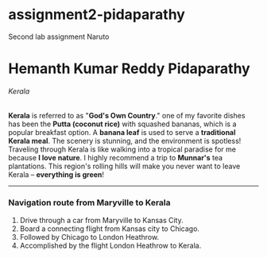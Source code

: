 # assignment2-pidaparathy
Second lab assignment
Naruto
# Hemanth Kumar Reddy Pidaparathy
###### Kerala

**Kerala** is referred to as "**God's Own Country**." one of my favorite dishes has been the **Putta (coconut rice)** with squashed bananas, which is a popular breakfast option. A **banana leaf** is used to serve a **traditional Kerala meal**. The scenery is stunning, and the environment is spotless! Traveling through Kerala is like walking into a tropical paradise for me because **I love nature**. I highly recommend a trip to **Munnar's** tea plantations. This region's rolling hills will make you never want to leave Kerala – **everything is green**!

***

### Navigation route from Maryville to Kerala

1. Drive through a car from Maryville to Kansas City.
2. Board a connecting flight from Kansas city to Chicago. 
3. Followed by Chicago to London Heathrow.
4. Accomplished by the flight London Heathrow to Kerala.